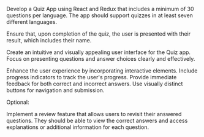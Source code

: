 Develop a Quiz App using React and Redux that includes a minimum of 30 questions per language. The app should support quizzes in at least seven different languages.

Ensure that, upon completion of the quiz, the user is presented with their result, which includes their name.

Create an intuitive and visually appealing user interface for the Quiz app. Focus on presenting questions and answer choices clearly and effectively.

Enhance the user experience by incorporating interactive elements. Include progress indicators to track the user's progress. Provide immediate feedback for both correct and incorrect answers. Use visually distinct buttons for navigation and submission.

Optional:

Implement a review feature that allows users to revisit their answered questions. They should be able to view the correct answers and access explanations or additional information for each question.

